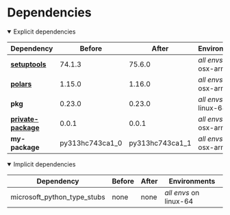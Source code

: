 # Dependencies

<details open>
<summary>Explicit dependencies</summary>

|Dependency|Before|After|Environments|
|-|-|-|-|
|[**setuptools**](https://pypi.org/project/setuptools)|74.1.3|75.6.0|*all envs* on osx-arm64|
|[**polars**](https://prefix.dev/channels/conda-forge/packages/polars)|1.15.0|1.16.0|*all envs* on osx-arm64|
|**pkg**|0.23.0|0.23.0|*all envs* on linux-64|
|[**private-package**](https://prefix.dev/channels/setup-pixi-test/packages/private-package)|0.0.1|0.0.1|*all envs* on osx-arm64|
|**my-package**|py313hc743ca1_0|py313hc743ca1_1|*all envs* on osx-arm64|

</details>

<details open>
<summary>Implicit dependencies</summary>

|Dependency|Before|After|Environments|
|-|-|-|-|
|microsoft_python_type_stubs|none|none|*all envs* on linux-64|

</details>

[^1]: **Bold** means explicit dependency.
[^2]: Dependency got downgraded.
